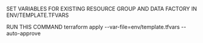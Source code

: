 SET VARIABLES FOR EXISTING RESOURCE GROUP AND DATA FACTORY IN ENV/TEMPLATE.TFVARS


RUN THIS COMMAND
terraform apply --var-file=env/template.tfvars  --auto-approve